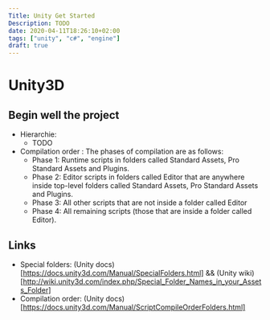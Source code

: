 ```yaml
---
Title: Unity Get Started
Description: TODO
date: 2020-04-11T18:26:10+02:00
tags: ["unity", "c#", "engine"]
draft: true
---
```


# Unity3D 

## Begin well the project
  * Hierarchie:
    * TODO
  * Compilation order : The phases of compilation are as follows:
    * Phase 1: Runtime scripts in folders called Standard Assets, Pro Standard Assets and Plugins.
    * Phase 2: Editor scripts in folders called Editor that are anywhere inside top-level folders called Standard Assets, Pro Standard Assets and Plugins.
    * Phase 3: All other scripts that are not inside a folder called Editor
    * Phase 4: All remaining scripts (those that are inside a folder called Editor).

## Links
* Special folders: (Unity docs)[https://docs.unity3d.com/Manual/SpecialFolders.html] && (Unity wiki)[http://wiki.unity3d.com/index.php/Special_Folder_Names_in_your_Assets_Folder]
* Compilation order: (Unity docs)[https://docs.unity3d.com/Manual/ScriptCompileOrderFolders.html]
